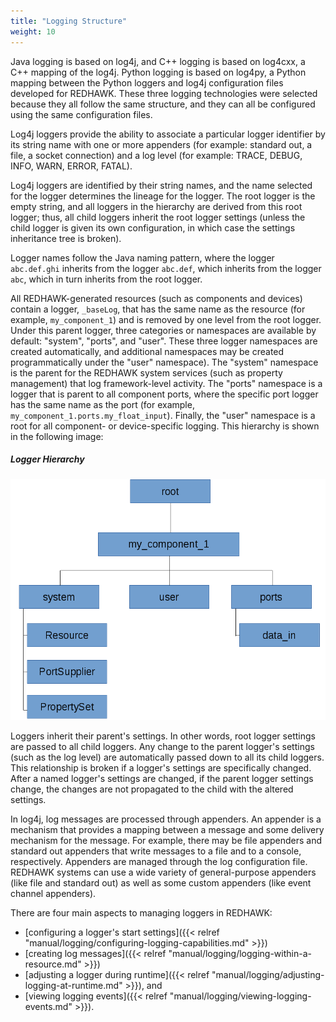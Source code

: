 ```yaml
---
title: "Logging Structure"
weight: 10
---
```


Java logging is based on log4j, and C++ logging is based on log4cxx, a C++ mapping of the log4j. Python logging is based on log4py, a Python mapping between the Python loggers and log4j configuration files developed for REDHAWK. These three logging technologies were selected because they all follow the same structure, and they can all be configured using the same configuration files.

Log4j loggers provide the ability to associate a particular logger identifier by its string name with one or more appenders (for example: standard out, a file, a socket connection) and a log level (for example: TRACE, DEBUG, INFO, WARN, ERROR, FATAL).

Log4j loggers are identified by their string names, and the name selected for the logger determines the lineage for the logger. The root logger is the empty string, and all loggers in the hierarchy are derived from this root logger; thus, all child loggers inherit the root logger settings (unless the child logger is given its own configuration, in which case the settings inheritance tree is broken).

Logger names follow the Java naming pattern, where the logger `abc.def.ghi` inherits from the logger `abc.def`, which inherits from the logger `abc`, which in turn inherits from the root logger.

All REDHAWK-generated resources (such as components and devices) contain a logger, `_baseLog`, that has the same name as the resource (for example, `my_component_1`) and is removed by one level from the root logger. Under this parent logger, three categories or namespaces are available by default: "system", "ports", and "user". These three logger namespaces are created automatically, and additional namespaces may be created programmatically under the "user" namespace). The "system" namespace is the parent for the REDHAWK system services (such as property management) that log framework-level activity. The "ports" namespace is a logger that is parent to all component ports, where the specific port logger has the same name as the port (for example, `my_component_1.ports.my_float_input`). Finally, the "user" namespace is a root for all component- or device-specific logging. This hierarchy is shown in the following image:

##### Logger Hierarchy
![Logger Hierarchy](../images/LoggerHierarchy.png)

Loggers inherit their parent's settings. In other words, root logger settings are passed to all child loggers. Any change to the parent logger's settings (such as the log level) are automatically passed down to all its child loggers. This relationship is broken if a logger's settings are specifically changed. After a named logger's settings are changed, if the parent logger settings change, the changes are not propagated to the child with the altered settings.

In log4j, log messages are processed through appenders. An appender is a mechanism that provides a mapping between a message and some delivery mechanism for the message. For example, there may be file appenders and standard out appenders that write messages to a file and to a console, respectively. Appenders are managed through the log configuration file. REDHAWK systems can use a wide variety of general-purpose appenders (like file and standard out) as well as some custom appenders (like event channel appenders).

There are four main aspects to managing loggers in REDHAWK:

 - [configuring a logger's start settings]({{< relref "manual/logging/configuring-logging-capabilities.md" >}})
 - [creating log messages]({{< relref "manual/logging/logging-within-a-resource.md" >}})
 - [adjusting a logger during runtime]({{< relref "manual/logging/adjusting-logging-at-runtime.md" >}}), and
 - [viewing logging events]({{< relref "manual/logging/viewing-logging-events.md" >}}).
